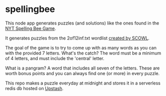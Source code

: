 # spellingbee

This node app generates puzzles (and solutions) like the ones found in the [NYT Spelling Bee Game](https://www.nytimes.com/puzzles/spelling-bee).

It generates puzzles from the 2of12inf.txt wordlist [created by SCOWL](http://wordlist.aspell.net/12dicts/).

The goal of the game is to try to come up with as many words as you can with the provided 7 letters. What's the catch? The word must be a minimum of 4 letters, and must include the 'central' letter.

What is a pangram? A word that includes all seven of the letters. These are worth bonus points and you can always find one (or more) in every puzzle.

This repo makes a puzzle everyday at midnight and stores it in a serverless redis db hosted on [Upstash](https://upstash.com/). 



